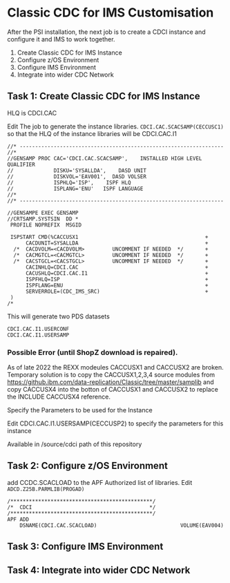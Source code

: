 # Classic CDC for IMS Customisation

After the PSI installation, the next job is to create a CDCI instance and configure it and IMS to work together.

1. Create Classic CDC for IMS Instance
2. Configure z/OS Environment
3. Configure IMS Environment
4. Integrate into wider CDC Network


## Task 1: Create Classic CDC for IMS Instance

HLQ is CDCI.CAC

Edit The job to generate the instance libraries. ```CDCI.CAC.SCACSAMP(CECCUSC1)``` so that the HLQ of the instance libraries will be CDCI.CAC.I1 
```
//* ------------------------------------------------------------------   
//*                                                                      
//GENSAMP PROC CAC='CDCI.CAC.SCACSAMP',    INSTALLED HIGH LEVEL QUALIFIER
//             DISKU='SYSALLDA',    DASD UNIT                            
//             DISKVOL='EAV001',  DASD VOLSER                            
//             ISPHLQ='ISP',    ISPF HLQ                                 
//             ISPLANG='ENU'   ISPF LANGUAGE                             
//*                                                                      
//* ------------------------------------------------------------------   

//GENSAMPE EXEC GENSAMP                                           
//CRTSAMP.SYSTSIN  DD *                                           
 PROFILE NOPREFIX  MSGID                                          
                                                                  
 ISPSTART CMD(%CACCUSX1                                         + 
      CACDUNIT=SYSALLDA                                         + 
  /*  CACDVOLM=<CACDVOLM>         UNCOMMENT IF NEEDED  */       + 
  /*  CACMGTCL=<CACMGTCL>         UNCOMMENT IF NEEDED  */       + 
  /*  CACSTGCL=<CACSTGCL>         UNCOMMENT IF NEEDED  */       + 
      CACINHLQ=CDCI.CAC                                         + 
      CACUSHLQ=CDCI.CAC.I1                                      + 
      ISPFHLQ=ISP                                               + 
      ISPFLANG=ENU                                              + 
      SERVERROLE=(CDC_IMS_SRC)                                  + 
 )                                                                
/*                                                                
```

This will generate two PDS datasets

```
CDCI.CAC.I1.USERCONF
CDCI.CAC.I1.USERSAMP
```

### Possible Error (until ShopZ download is repaired).
As of late 2022 the REXX modeules CACCUSX1 and CACCUSX2 are broken.
Temporary solution is to copy the CACCUSX1,2,3,4 source modules 
from https://github.ibm.com/data-replication/Classic/tree/master/samplib and
copy CACCUSX4 into the botton of CACCUSX1 and CACCUSX2 to replace the INCLUDE CACCUSX4 reference.


Specify the Parameters to be used for the Instance

Edit CDCI.CAC.I1.USERSAMP(CECCUSP2) to specify the parameters for this instance

Available in /source/cdci path of this repository





## Task 2: Configure z/OS Environment

add CCDC.SCACLOAD to the APF Authorized list of libraries. Edit ```ADCD.Z25B.PARMLIB(PROGAD)```

```
/**********************************************/                      
/*  CDCI                                      */                      
/**********************************************/                      
APF ADD                                                               
    DSNAME(CDCI.CAC.SCACLOAD)                           VOLUME(EAV004)
```

## Task 3: Configure IMS Environment


## Task 4: Integrate into wider CDC Network



